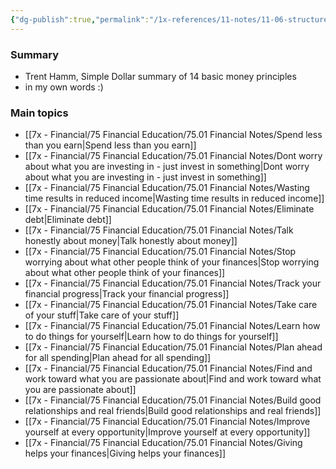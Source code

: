 ```yaml
---
{"dg-publish":true,"permalink":"/1x-references/11-notes/11-06-structure-notes/trent-hamms-14-money-principles/","title":"Trent Hamms 14 money principles","created":"2022-11-01T13:53:13.000+03:00","updated":"2024-02-14T20:18:17.990+03:00"}
---
```



### Summary
- Trent Hamm, Simple Dollar summary of 14 basic money principles
- in my own words :)

### Main topics
- [[7x - Financial/75 Financial Education/75.01 Financial Notes/Spend less than you earn\|Spend less than you earn]]
- [[7x - Financial/75 Financial Education/75.01 Financial Notes/Dont worry about what you are investing in - just invest in something\|Dont worry about what you are investing in - just invest in something]]
- [[7x - Financial/75 Financial Education/75.01 Financial Notes/Wasting time results in reduced income\|Wasting time results in reduced income]]
- [[7x - Financial/75 Financial Education/75.01 Financial Notes/Eliminate debt\|Eliminate debt]]
- [[7x - Financial/75 Financial Education/75.01 Financial Notes/Talk honestly about money\|Talk honestly about money]]
- [[7x - Financial/75 Financial Education/75.01 Financial Notes/Stop worrying about what other people think of your finances\|Stop worrying about what other people think of your finances]]
- [[7x - Financial/75 Financial Education/75.01 Financial Notes/Track your financial progress\|Track your financial progress]]
- [[7x - Financial/75 Financial Education/75.01 Financial Notes/Take care of your stuff\|Take care of your stuff]]
- [[7x - Financial/75 Financial Education/75.01 Financial Notes/Learn how to do things for yourself\|Learn how to do things for yourself]]
- [[7x - Financial/75 Financial Education/75.01 Financial Notes/Plan ahead for all spending\|Plan ahead for all spending]]
- [[7x - Financial/75 Financial Education/75.01 Financial Notes/Find and work toward what you are passionate about\|Find and work toward what you are passionate about]]
- [[7x - Financial/75 Financial Education/75.01 Financial Notes/Build good relationships and real friends\|Build good relationships and real friends]]
- [[7x - Financial/75 Financial Education/75.01 Financial Notes/Improve yourself at every opportunity\|Improve yourself at every opportunity]]
- [[7x - Financial/75 Financial Education/75.01 Financial Notes/Giving helps your finances\|Giving helps your finances]]

